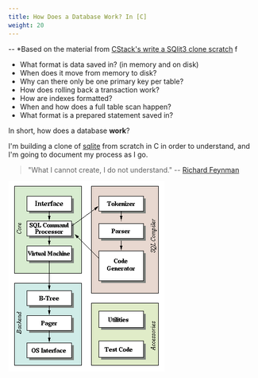 ```yaml
---
title: How Does a Database Work? In [C]
weight: 20
---
```


-- *Based on the material from [CStack's write a SQlit3 clone scratch](https://cstack.github.io/db_tutorial/) f

- What format is data saved in? (in memory and on disk)
- When does it move from memory to disk?
- Why can there only be one primary key per table?
- How does rolling back a transaction work?
- How are indexes formatted?
- When and how does a full table scan happen?
- What format is a prepared statement saved in?

In short, how does a database **work**?

I'm building a clone of [sqlite](https://www.sqlite.org/arch.html) from scratch in C in order to understand, and I'm going to document my process as I go.


> "What I cannot create, I do not understand." -- [Richard Feynman](https://en.m.wikiquote.org/wiki/Richard_Feynman)

<img src="/assets/images/arch2.gif" description="sqlite architecture (https://www.sqlite.org/arch.html)" />
